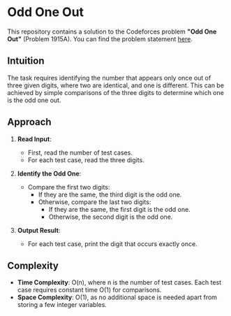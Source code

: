 # Odd One Out

This repository contains a solution to the Codeforces problem **"Odd One Out"** (Problem 1915A). You can find the problem statement [here](https://codeforces.com/contest/236/problem/A).

## Intuition

The task requires identifying the number that appears only once out of three given digits, where two are identical, and one is different. This can be achieved by simple comparisons of the three digits to determine which one is the odd one out.

## Approach

1. **Read Input**: 
   - First, read the number of test cases.
   - For each test case, read the three digits.

2. **Identify the Odd One**:
   - Compare the first two digits:
     - If they are the same, the third digit is the odd one.
     - Otherwise, compare the last two digits:
       - If they are the same, the first digit is the odd one.
       - Otherwise, the second digit is the odd one.

3. **Output Result**:
   - For each test case, print the digit that occurs exactly once.

## Complexity

- **Time Complexity**: O(n), where n is the number of test cases. Each test case requires constant time O(1) for comparisons.
- **Space Complexity**: O(1), as no additional space is needed apart from storing a few integer variables.
